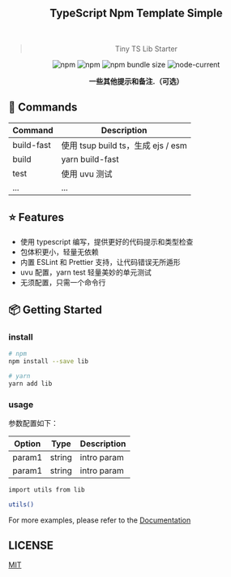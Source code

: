 
 <div align="center">
 <!-- <img align="center" width="180" src="https://raw.githubusercontent.com/andreasbm/readme/master/assets/logo-shadow.png" /> -->
  <h2>TypeScript Npm Template Simple</h2>
  <br>
  <blockquote>Tiny TS Lib Starter</blockquote>
  <img alt="npm" src="https://img.shields.io/npm/dw/test">
  <img alt="npm" src="https://img.shields.io/npm/v/test">
  <img alt="npm bundle size" src="https://img.shields.io/bundlephobia/minzip/test">
  <img alt="node-current" src="https://img.shields.io/node/v/test">

<strong>一些其他提示和备注.（可选）</strong>
</div>

## 🚀 Commands
| Command    | Description                        |
| ---------- | ---------------------------------- |
| build-fast | 使用 tsup build ts，生成 ejs / esm |
| build      | yarn build-fast                    |
| test       | 使用 uvu 测试                      |
| ...        | ...                                |


## ⭐️ Features

- 使用 typescript 编写，提供更好的代码提示和类型检查
- 包体积更小，轻量无依赖
- 内置 ESLint 和 Prettier 支持，让代码错误无所遁形
- uvu 配置，yarn test 轻量美妙的单元测试
- 无须配置，只需一个命令行

## 📦 Getting Started

### install

```sh
# npm 
npm install --save lib

# yarn
yarn add lib
```

### usage

参数配置如下：

| Option | Type   | Description |
| ------ | ------ | ----------- |
| param1 | string | intro param |
| param1 | string | intro param |

```sh
import utils from lib

utils()
```

For more examples, please refer to the [Documentation](https://github.com/webdev-template/ts-npm-template-simple)

## LICENSE

[MIT](./LICENSE)
